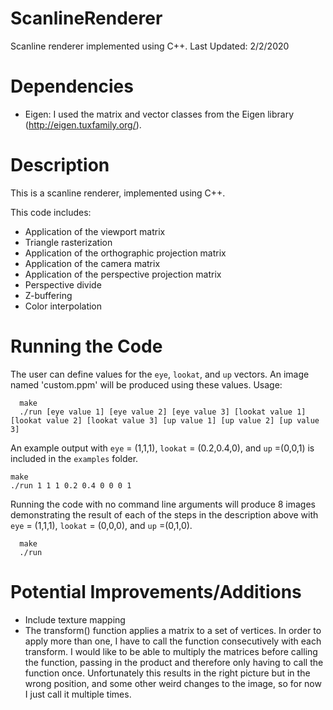 # ScanlineRenderer
Scanline renderer implemented using C++.
Last Updated: 2/2/2020

# Dependencies
 * Eigen: I used the matrix and vector classes from the Eigen library (http://eigen.tuxfamily.org/).

# Description
This is a scanline renderer, implemented using C++.

This code includes:

* Application of the viewport matrix
* Triangle rasterization
* Application of the orthographic projection matrix
* Application of the camera matrix
* Application of the perspective projection matrix
* Perspective divide
* Z-buffering
* Color interpolation

# Running the Code
The user can define values for the `eye`, `lookat`, and `up` vectors. An image named 'custom.ppm' will be produced using these values. 
Usage:

```
  make
  ./run [eye value 1] [eye value 2] [eye value 3] [lookat value 1] [lookat value 2] [lookat value 3] [up value 1] [up value 2] [up value 3]
```
An example output with `eye` = (1,1,1), `lookat` = (0.2,0.4,0), and `up` =(0,0,1) is included in the `examples` folder.

```
make
./run 1 1 1 0.2 0.4 0 0 0 1
```

Running the code with no command line arguments will produce 8 images demonstrating the result of each of the steps in the description above with `eye` = (1,1,1), `lookat` = (0,0,0), and `up` =(0,1,0).

```
  make
  ./run
````
# Potential Improvements/Additions
* Include texture mapping
* The transform() function applies a matrix to a set of vertices. In order to apply more than one, I have
to call the function consecutively with each transform. I would like to be able to multiply the matrices 
before calling the function, passing in the product and therefore only having to call the function once.
Unfortunately this results in the right picture but in the wrong position, and some other weird changes to the image,
so for now I just call it multiple times.
